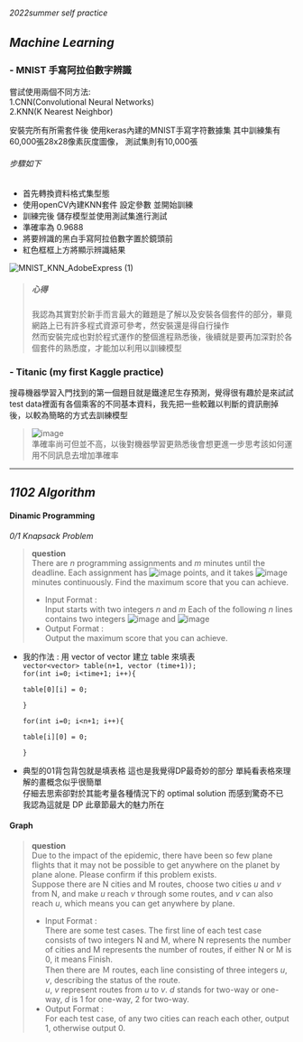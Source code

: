 ###### 2022summer self practice
## *Machine Learning*
### - MNIST 手寫阿拉伯數字辨識
嘗試使用兩個不同方法:  
1.CNN(Convolutional Neural Networks)  
2.KNN(K Nearest Neighbor)

安裝完所有所需套件後
使用keras內建的MNIST手寫字符數據集
其中訓練集有60,000張28x28像素灰度圖像， 測試集則有10,000張

###### 步驟如下
- 首先轉換資料格式集型態
- 使用openCV內建KNN套件 設定參數 並開始訓練
- 訓練完後 儲存模型並使用測試集進行測試
- 準確率為 0.9688
- 將要辨識的黑白手寫阿拉伯數字置於鏡頭前
- 紅色框框上方將顯示辨識結果  
 
![MNIST_KNN_AdobeExpress (1)](https://user-images.githubusercontent.com/109210243/179028969-ecadc25d-0188-452c-af8e-c4e64e95894b.gif)  
> ##### *心得*  
> 我認為其實對於新手而言最大的難題是了解以及安裝各個套件的部分，畢竟網路上已有許多程式資源可參考，然安裝還是得自行操作  
> 然而安裝完成也對於程式運作的整個進程熟悉後，後續就是要再加深對於各個套件的熟悉度，才能加以利用以訓練模型  

### - Titanic (my first Kaggle practice)
搜尋機器學習入門找到的第一個題目就是鐵達尼生存預測，覺得很有趣於是來試試  
test data裡面有各個乘客的不同基本資料，我先把一些較難以判斷的資訊刪掉後，以較為簡略的方式去訓練模型  
> ![image](https://user-images.githubusercontent.com/109210243/179790582-f917495c-5483-4479-967c-85128c8e4280.png)  
準確率尚可但並不高，以後對機器學習更熟悉後會想更進一步思考該如何運用不同訊息去增加準確率  


---

## *1102 Algorithm*
#### Dinamic Programming
*0/1 Knapsack Problem*
> **question**  
> There are *n* programming assignments and *m* minutes until the deadline.
Each assignment has ![image](https://user-images.githubusercontent.com/109210243/179786110-7d8b1b61-9d2b-4004-bea5-fd6e172847e9.png)
 points, and it takes ![image](https://user-images.githubusercontent.com/109210243/179786241-22f1499f-6bc5-4e0e-b201-cfa981557b94.png)
 minutes continuously.
Find the maximum score that you can achieve.  
> - Input Format :   
> Input starts with two integers *n* and *m* Each of the following *n* lines contains two integers ![image](https://user-images.githubusercontent.com/109210243/179786148-e5e2fc91-dcef-469b-9b3b-e8eb4bedbbc6.png)
 and ![image](https://user-images.githubusercontent.com/109210243/179786255-d186df12-ddd4-4f87-93e9-6776e7da471c.png)  
> - Output Format :  
> Output the maximum score that you can achieve.  
- 我的作法 : 用 vector of vector 建立 table 來填表    
 <code>vector<vector<int>> table(n+1, vector<int> (time+1));
    for(int i=0; i<time+1; i++){  
        table[0][i] = 0;  
    }  
    for(int i=0; i<n+1; i++){  
        table[i][0] = 0;  
    }</code>  
  
- 典型的01背包背包就是填表格
 這也是我覺得DP最奇妙的部分
 單純看表格來理解的畫概念似乎很簡單  
 仔細去思索卻對於其能考量各種情況下的 optimal solution 而感到驚奇不已  
 我認為這就是 DP 此章節最大的魅力所在  
#### Graph
> **question**  
> Due to the impact of the epidemic, there have been so few plane flights that it may not be possible to get anywhere on the planet by plane alone. Please confirm if this problem exists.  
Suppose there are N cities and M routes, choose two cities *u* and *v* from N, and make *u* reach *v* through some routes, and *v* can also reach *u*, which means you can get anywhere by plane.  
> - Input Format :  
  There are some test cases.
The first line of each test case consists of two integers N and M, where N represents the number of cities and M represents the number of routes, if either N or M is 0, it means Finish.  
Then there are Ｍ routes, each line consisting of three integers *u*, *v*,  describing the status of the route.  
 *u*, *v* represent routes from *u* to *v*.  *d* stands for two-way or one-way, *d* is 1 for one-way, 2 for two-way.  
> - Output Format :  
  For each test case, of any two cities can reach each other, output 1, otherwise output 0.  
  
  
  
